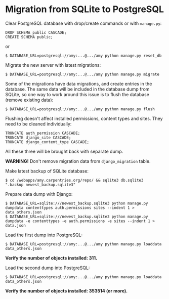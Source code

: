 # Migration from SQLite to PostgreSQL

Clear PostgreSQL database with drop/create commands or with `manage.py`:

```postgresql
DROP SCHEMA public CASCADE;
CREATE SCHEMA public;
```
or
```shell
$ DATABASE_URL=postgresql://amy:...@.../amy python manage.py reset_db
```

Migrate the new server with latest migrations:

```shell
$ DATABASE_URL=postgresql://amy:...@.../amy python manage.py migrate
```

Some of the migrations have data migrations, and create entries in the database. The same data will be included in the database dump from SQLite, so one way to work around this issue is to flush the database (remove existing data):

```shell
$ DATABASE_URL=postgresql://amy:...@.../amy python manage.py flush
```

Flushing doesn't affect installed permissions, content types and sites. They need to be cleaned individually:

```postgresql
TRUNCATE auth_permission CASCADE;
TRUNCATE django_site CASCADE;
TRUNCATE django_content_type CASCADE;
```

All these three will be brought back with separate dump.

**WARNING!** Don't remove migration data from `django_migration` table.

Make latest backup of SQLite database:

```shell
$ cd /webapps/amy.carpentries.org/repo/ && sqlite3 db.sqlite3  ".backup newest_backup.sqlite3"
```

Prepare data dump with Django:

```shell
$ DATABASE_URL=sqlite:///newest_backup.sqlite3 python manage.py dumpdata contenttypes auth.permissions sites --indent 1 > data_others.json
$ DATABASE_URL=sqlite:///newest_backup.sqlite3 python manage.py dumpdata -e contenttypes -e auth.permissions -e sites --indent 1 > data.json
```

Load the first dump into PostgreSQL:

```shell
$ DATABASE_URL=postgresql://amy:...@.../amy python manage.py loaddata data_others.json
```

**Verify the number of objects installed: 311.**

Load the second dump into PostgreSQL:

```shell
$ DATABASE_URL=postgresql://amy:...@.../amy python manage.py loaddata data_others.json
```

**Verify the number of objects installed: 353514 (or more).**
